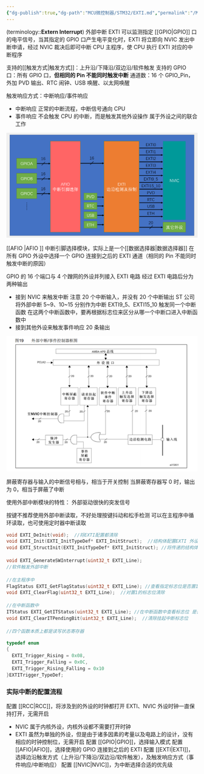 ```yaml
---
{"dg-publish":true,"dg-path":"MCU微控制器/STM32/EXTI.md","permalink":"/MCU微控制器/STM32/EXTI/","dgPassFrontmatter":true,"noteIcon":"","created":"2025-08-02T10:36:26.365+08:00","updated":"2025-08-28T21:53:12.598+08:00"}
---
```


(terminology::**Extern Interrupt**)   外部中断
EXTI 可以监测指定 [[GPIO\|GPIO]] 口的电平信号，当其指定的 GPIO 口产生电平变化时，EXTI 将立即向 NVIC 发出中断申请，经过 NVIC 裁决后即可中断 CPU 主程序，使 CPU 执行 EXTI 对应的中断程序

支持的[[触发方式\|触发方式]]：上升沿/下降沿/双边沿/软件触发
支持的 GPIO 口：所有 GPIO 口，**但相同的 Pin 不能同时触发中断**
通道数：16 个 GPIO_Pin，外加 PVD 输出、RTC 闹钟、USB 唤醒、以太网唤醒

触发响应方式：中断响应/事件响应
- 中断响应
	正常的中断流程，中断信号通向 CPU
- 事件响应
	不会触发 CPU 的中断，而是触发其他外设操作
	属于外设之间的联合工作

![Pasted image 20240716212859.png](../img/user/Functional%20files/Photo%20Resources/Pasted%20image%2020240716212859.png)


[[AFIO \|AFIO ]] 中断引脚选择模块，实际上是一个[[数据选择器\|数据选择器]]
在所有 GPIO 外设中选择一个 GPIO 连接到之后的 EXTI 通道（相同的 Pin 不能同时触发中断的原因）

GPIO 的 16 个端口与 4 个蹭网的外设并列接入 EXTI 电路
经过 EXTI 电路后分为两种输出
- 接到 NVIC 来触发中断
	注意 20 个中断输入，并没有 20 个中断输出
	ST 公司将外部中断 5~9、10~15 分别作为中断
	EXTI9_5、EXTI15_10 触发同一个中断函数
	在这两个中断函数中，要再根据标志位来区分从哪一个中断口进入中断函数中
- 接到其他外设来触发事件响应
	20 条输出


![Pasted image 20240716220251.png](../img/user/Functional%20files/Photo%20Resources/Pasted%20image%2020240716220251.png)


屏蔽寄存器与输入的中断信号相与，相当于开关控制
当屏蔽寄存器写 0 时，输出为 0，相当于屏蔽了中断

使用外部中断模块的特性：
外部驱动很快的突发信号

按键不推荐使用外部中断读取，不好处理按键抖动和松手检测
可以在主程序中循环读取，也可使用定时器中断读取

```C
void EXTI_DeInit(void);  //将EXTI配置都清除
void EXTI_Init(EXTI_InitTypeDef* EXTI_InitStruct);  //结构体配置EXTI 外设
void EXTI_StructInit(EXTI_InitTypeDef* EXTI_InitStruct); //将传递的结构体变量赋默认的值

void EXTI_GenerateSWInterrupt(uint32_t EXTI_Line);
//软件触发外部中断

//在主程序中
FlagStatus EXTI_GetFlagStatus(uint32_t EXTI_Line); //查看指定标志位是否置1
void EXTI_ClearFlag(uint32_t EXTI_Line);  //对置1的标志位清除

//在中断函数中
ITStatus EXTI_GetITStatus(uint32_t EXTI_Line); //在中断函数中查看标志位 是否置1
void EXTI_ClearITPendingBit(uint32_t EXTI_Line);  //清除挂起中断标志位

//四个函数本质上都是读写状态寄存器
```

```C
typedef enum
{
  EXTI_Trigger_Rising = 0x08,
  EXTI_Trigger_Falling = 0x0C,  
  EXTI_Trigger_Rising_Falling = 0x10
}EXTITrigger_TypeDef;
```

### 实际中断的配置流程

配置 [[RCC\|RCC]]，将涉及到的外设的时钟都打开
	EXTI、NVIC 外设时钟一直保持打开，无需开启
- NVIC 属于内核外设，内核外设都不需要打开时钟
- EXTI 虽然为单独的外设，但是由于诸多因素的考量以及电路上的设计，没有相应的时钟控制位，无需开启
配置 [[GPIO\|GPIO]]，选择输入模式
配置 [[AFIO\|AFIO]]，选择使用的 GPIO 连接到之后的 EXTI
配置 [[EXTI\|EXTI]]，选择边沿触发方式（上升沿/下降沿/双边沿/软件触发），及触发响应方式（事件响应/中断响应）
配置 [[NVIC\|NVIC]]，为中断选择合适的优先级


